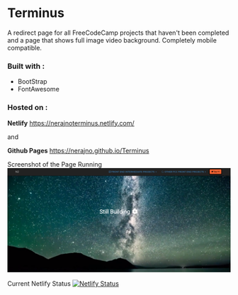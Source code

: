 # Terminus

A redirect page for all FreeCodeCamp projects that haven't been completed and a page that shows full image video background.
Completely mobile compatible.

### Built with :
* BootStrap 
* FontAwesome

### Hosted on : 
**Netlify** https://nerajnoterminus.netlify.com/ 

and 

**Github Pages** https://nerajno.github.io/Terminus

Screenshot of the Page Running
![Image of Screenshot](https://github.com/Nerajno/Terminus/blob/master/Jan_Screen_Shot.png)


Current Netlify Status
[![Netlify Status](https://api.netlify.com/api/v1/badges/b44ca342-e25e-47cb-8522-946b72944f94/deploy-status)](https://app.netlify.com/sites/nerajnoterminus/deploys)
